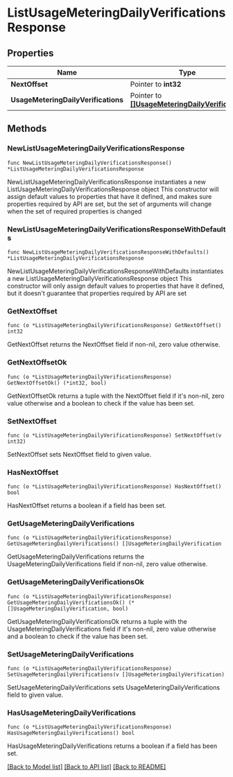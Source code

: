 # ListUsageMeteringDailyVerificationsResponse

## Properties

Name | Type | Description | Notes
------------ | ------------- | ------------- | -------------
**NextOffset** | Pointer to **int32** |  | [optional] 
**UsageMeteringDailyVerifications** | Pointer to [**[]UsageMeteringDailyVerification**](UsageMeteringDailyVerification.md) | per day per dimension. | [optional] 

## Methods

### NewListUsageMeteringDailyVerificationsResponse

`func NewListUsageMeteringDailyVerificationsResponse() *ListUsageMeteringDailyVerificationsResponse`

NewListUsageMeteringDailyVerificationsResponse instantiates a new ListUsageMeteringDailyVerificationsResponse object
This constructor will assign default values to properties that have it defined,
and makes sure properties required by API are set, but the set of arguments
will change when the set of required properties is changed

### NewListUsageMeteringDailyVerificationsResponseWithDefaults

`func NewListUsageMeteringDailyVerificationsResponseWithDefaults() *ListUsageMeteringDailyVerificationsResponse`

NewListUsageMeteringDailyVerificationsResponseWithDefaults instantiates a new ListUsageMeteringDailyVerificationsResponse object
This constructor will only assign default values to properties that have it defined,
but it doesn't guarantee that properties required by API are set

### GetNextOffset

`func (o *ListUsageMeteringDailyVerificationsResponse) GetNextOffset() int32`

GetNextOffset returns the NextOffset field if non-nil, zero value otherwise.

### GetNextOffsetOk

`func (o *ListUsageMeteringDailyVerificationsResponse) GetNextOffsetOk() (*int32, bool)`

GetNextOffsetOk returns a tuple with the NextOffset field if it's non-nil, zero value otherwise
and a boolean to check if the value has been set.

### SetNextOffset

`func (o *ListUsageMeteringDailyVerificationsResponse) SetNextOffset(v int32)`

SetNextOffset sets NextOffset field to given value.

### HasNextOffset

`func (o *ListUsageMeteringDailyVerificationsResponse) HasNextOffset() bool`

HasNextOffset returns a boolean if a field has been set.

### GetUsageMeteringDailyVerifications

`func (o *ListUsageMeteringDailyVerificationsResponse) GetUsageMeteringDailyVerifications() []UsageMeteringDailyVerification`

GetUsageMeteringDailyVerifications returns the UsageMeteringDailyVerifications field if non-nil, zero value otherwise.

### GetUsageMeteringDailyVerificationsOk

`func (o *ListUsageMeteringDailyVerificationsResponse) GetUsageMeteringDailyVerificationsOk() (*[]UsageMeteringDailyVerification, bool)`

GetUsageMeteringDailyVerificationsOk returns a tuple with the UsageMeteringDailyVerifications field if it's non-nil, zero value otherwise
and a boolean to check if the value has been set.

### SetUsageMeteringDailyVerifications

`func (o *ListUsageMeteringDailyVerificationsResponse) SetUsageMeteringDailyVerifications(v []UsageMeteringDailyVerification)`

SetUsageMeteringDailyVerifications sets UsageMeteringDailyVerifications field to given value.

### HasUsageMeteringDailyVerifications

`func (o *ListUsageMeteringDailyVerificationsResponse) HasUsageMeteringDailyVerifications() bool`

HasUsageMeteringDailyVerifications returns a boolean if a field has been set.


[[Back to Model list]](../README.md#documentation-for-models) [[Back to API list]](../README.md#documentation-for-api-endpoints) [[Back to README]](../README.md)


